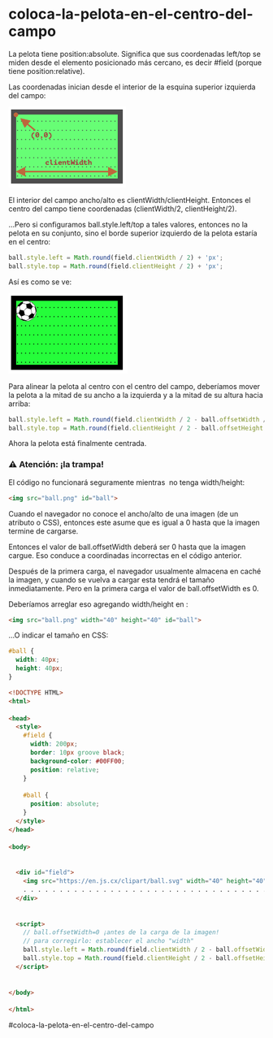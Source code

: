 # coloca-la-pelota-en-el-centro-del-campo

La pelota tiene position:absolute. Significa que sus coordenadas left/top se miden desde el elemento posicionado más cercano, es decir #field (porque tiene position:relative).

Las coordenadas inician desde el interior de la esquina superior izquierda del campo:

![image_16](https://github.com/VictorHugoAguilar/javascript-interview-questions-explained/blob/main/theory-documento/size-and-scroll/img/documento_size-and-scroll_image_16.png?raw=true)

El interior del campo ancho/alto es clientWidth/clientHeight. Entonces el centro del campo tiene coordenadas (clientWidth/2, clientHeight/2).

…Pero si configuramos ball.style.left/top a tales valores, entonces no la pelota en su conjunto, sino el borde superior izquierdo de la pelota estaría en el centro:

````js
ball.style.left = Math.round(field.clientWidth / 2) + 'px';
ball.style.top = Math.round(field.clientHeight / 2) + 'px';
````

Así es como se ve:

![image_17](https://github.com/VictorHugoAguilar/javascript-interview-questions-explained/blob/main/theory-documento/size-and-scroll/img/documento_size-and-scroll_image_17.png?raw=true)

Para alinear la pelota al centro con el centro del campo, deberíamos mover la pelota a la mitad de su ancho a la izquierda y a la mitad de su altura hacia arriba:

````js
ball.style.left = Math.round(field.clientWidth / 2 - ball.offsetWidth / 2) + 'px';
ball.style.top = Math.round(field.clientHeight / 2 - ball.offsetHeight / 2) + 'px';
````

Ahora la pelota está finalmente centrada.

### ⚠️ Atención: ¡la trampa!
El código no funcionará seguramente mientras <img> no tenga width/height:

````html
<img src="ball.png" id="ball">
````

Cuando el navegador no conoce el ancho/alto de una imagen (de un atributo o CSS), entonces este asume que es igual a 0 hasta que la imagen termine de cargarse.

Entonces el valor de ball.offsetWidth deberá ser 0 hasta que la imagen cargue. Eso conduce a coordinadas incorrectas en el código anterior.

Después de la primera carga, el navegador usualmente almacena en caché la imagen, y cuando se vuelva a cargar esta tendrá el tamaño inmediatamente. Pero en la primera carga el valor de ball.offsetWidth es 0.

Deberíamos arreglar eso agregando width/height en <img>:

````html
<img src="ball.png" width="40" height="40" id="ball">
````

…O indicar el tamaño en CSS:

````css
#ball {
  width: 40px;
  height: 40px;
}
````


````html
<!DOCTYPE HTML>
<html>

<head>
  <style>
    #field {
      width: 200px;
      border: 10px groove black;
      background-color: #00FF00;
      position: relative;
    }

    #ball {
      position: absolute;
    }
  </style>
</head>

<body>


  <div id="field">
    <img src="https://en.js.cx/clipart/ball.svg" width="40" height="40" id="ball"> . . . . . . . . . . . . . . . . . . . . . . . . . . . . . . . . . . . . . . . . . . . . . . . . . . . . . . . . . . . . . . . . . . . . . . . . . . . . . . . . . . . . . .
    . . . . . . . . . . . . . . . . . . . . . . . . . . . . . . . . . . . . . . . . . . . . . . . . . . . . . . . . . . . . . . . . . . . . . . . . . . . . . . . . . . . . . . . . .
  </div>


  <script>
    // ball.offsetWidth=0 ¡antes de la carga de la imagen!
    // para corregirlo: establecer el ancho "width"
    ball.style.left = Math.round(field.clientWidth / 2 - ball.offsetWidth / 2) + 'px'
    ball.style.top = Math.round(field.clientHeight / 2 - ball.offsetHeight / 2) + 'px'
  </script>


</body>

</html>
````

#coloca-la-pelota-en-el-centro-del-campo
